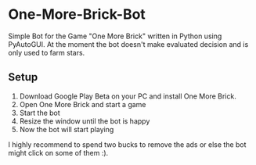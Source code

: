 # One-More-Brick-Bot
Simple Bot for the Game "One More Brick" written in Python using PyAutoGUI.
At the moment the bot doesn't make evaluated decision and is only used to farm stars.

## Setup
1. Download Google Play Beta on your PC and install One More Brick.
2. Open One More Brick and start a game
4. Start the bot
5. Resize the window until the bot is happy
6. Now the bot will start playing

I highly recommend to spend two bucks to remove the ads or else the bot might click on some of them :).
